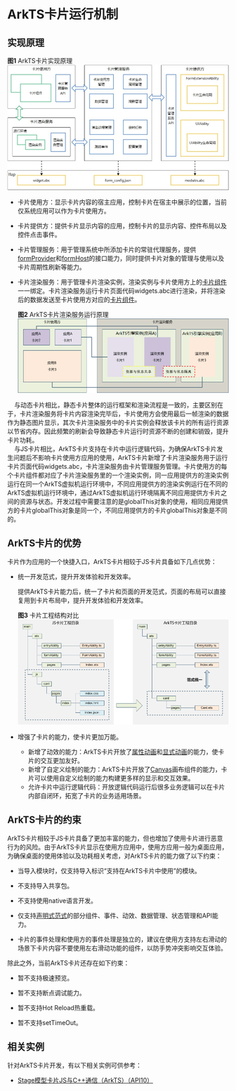 # ArkTS卡片运行机制


## 实现原理

**图1** ArkTS卡片实现原理  
![WidgetPrinciple](figures/WidgetPrinciple.png)

- 卡片使用方：显示卡片内容的宿主应用，控制卡片在宿主中展示的位置，当前仅系统应用可以作为卡片使用方。

- 卡片提供方：提供卡片显示内容的应用，控制卡片的显示内容、控件布局以及控件点击事件。

- 卡片管理服务：用于管理系统中所添加卡片的常驻代理服务，提供[formProvider](../reference/apis-form-kit/js-apis-app-form-formProvider.md)和[formHost](../reference/apis-form-kit/js-apis-app-form-formHost-sys.md)的接口能力，同时提供卡片对象的管理与使用以及卡片周期性刷新等能力。

- 卡片渲染服务：用于管理卡片渲染实例，渲染实例与卡片使用方上的[卡片组件](../reference/apis-arkui/arkui-ts/ts-basic-components-formcomponent-sys.md)一一绑定。卡片渲染服务运行卡片页面代码widgets.abc进行渲染，并将渲染后的数据发送至卡片使用方对应的[卡片组件](../reference/apis-arkui/arkui-ts/ts-basic-components-formcomponent-sys.md)。

  **图2** ArkTS卡片渲染服务运行原理  
![WidgetRender](figures/WidgetRender.png)

&nbsp;&nbsp;&nbsp;&nbsp;与动态卡片相比，静态卡片整体的运行框架和渲染流程是一致的，主要区别在于，卡片渲染服务将卡片内容渲染完毕后，卡片使用方会使用最后一帧渲染的数据作为静态图片显示，其次卡片渲染服务中的卡片实例会释放该卡片的所有运行资源以节省内存。因此频繁的刷新会导致静态卡片运行时资源不断的创建和销毁，提升卡片功耗。<br/>
&nbsp;&nbsp;&nbsp;&nbsp;与JS卡片相比，ArkTS卡片支持在卡片中运行逻辑代码，为确保ArkTS卡片发生问题后不影响卡片使用方应用的使用，ArkTS卡片新增了卡片渲染服务用于运行卡片页面代码widgets.abc，卡片渲染服务由卡片管理服务管理。卡片使用方的每个卡片组件都对应了卡片渲染服务里的一个渲染实例，同一应用提供方的渲染实例运行在同一个ArkTS虚拟机运行环境中，不同应用提供方的渲染实例运行在不同的ArkTS虚拟机运行环境中，通过ArkTS虚拟机运行环境隔离不同应用提供方卡片之间的资源与状态。开发过程中需要注意的是globalThis对象的使用，相同应用提供方的卡片globalThis对象是同一个，不同应用提供方的卡片globalThis对象是不同的。


## ArkTS卡片的优势

卡片作为应用的一个快捷入口，ArkTS卡片相较于JS卡片具备如下几点优势：

- 统一开发范式，提升开发体验和开发效率。
  
  提供ArkTS卡片能力后，统一了卡片和页面的开发范式，页面的布局可以直接复用到卡片布局中，提升开发体验和开发效率。
  
  **图3** 卡片工程结构对比  
  ![WidgetProject](figures/WidgetProject.png)
  
- 增强了卡片的能力，使卡片更加万能。
  - 新增了动效的能力：ArkTS卡片开放了[属性动画](../reference/apis-arkui/arkui-ts/ts-animatorproperty.md)和[显式动画](../reference/apis-arkui/arkui-ts/ts-explicit-animation.md)的能力，使卡片的交互更加友好。
  - 新增了自定义绘制的能力：ArkTS卡片开放了[Canvas](../reference/apis-arkui/arkui-ts/ts-components-canvas-canvas.md)画布组件的能力，卡片可以使用自定义绘制的能力构建更多样的显示和交互效果。
  - 允许卡片中运行逻辑代码：开放逻辑代码运行后很多业务逻辑可以在卡片内部自闭环，拓宽了卡片的业务适用场景。

## ArkTS卡片的约束

ArkTS卡片相较于JS卡片具备了更加丰富的能力，但也增加了使用卡片进行恶意行为的风险。由于ArkTS卡片显示在使用方应用中，使用方应用一般为桌面应用，为确保桌面的使用体验以及功耗相关考虑，对ArkTS卡片的能力做了以下约束：

- 当导入模块时，仅支持导入标识“支持在ArkTS卡片中使用”的模块。

- 不支持导入共享包。

- 不支持使用native语言开发。

- 仅支持[声明式范式](../ui/arkts-ui-development-overview.md)的部分组件、事件、动效、数据管理、状态管理和API能力。

- 卡片的事件处理和使用方的事件处理是独立的，建议在使用方支持左右滑动的场景下卡片内容不要使用左右滑动功能的组件，以防手势冲突影响交互体验。

除此之外，当前ArkTS卡片还存在如下约束：

- 暂不支持极速预览。

- 暂不支持断点调试能力。

- 暂不支持Hot Reload热重载。

- 暂不支持setTimeOut。

## 相关实例

针对ArkTS卡片开发，有以下相关实例可供参考：


- [Stage模型卡片JS与C++通信（ArkTS）（API10）](https://gitee.com/openharmony/applications_app_samples/tree/master/code/SuperFeature/Widget/FormGame)
